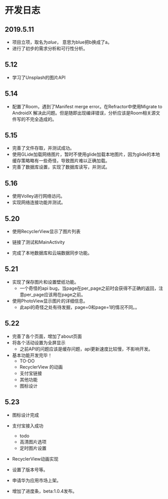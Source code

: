# 开发日志

## 2019.5.11

- 项目立项，取名为*alue*， 意思为blue把b换成了a。
- 进行了初步的需求分析和可行性分析。

## 5.12

- 学习了Unsplash的图片API

## 5.14

- 配置了Room，遇到了Manifest merge error。在Refractor中使用Migrate to AndroidX 解决此问题。但是随即出现编译错误，分析应该是Room相关源文件写的不完全造成的。

## 5.15

- 完善了文件存取，并测试成功。
- 使用GLide加载网络图片，暂时不使用glide加载本地图片，因为glide的本地缓存策略略有一些奇怪，导致图片难以正确加载。
- 完善了数据库设置，实现了数据库读写，并测试。

## 5.16

- 使用Volley进行网络访问。
- 实现网络连接功能并测试。

## 5.20

- 使用RecyclerView显示了图片列表
- 链接了测试和MainActivity

- 完成了本地数据库和云端数据同步功能。

## 5.21

- 实现了保存图片和设置壁纸功能。
  - 一个奇怪的api bug，当page在per_page之前时会获得不正确的返回，注意per_page应该用在page之前。
- 使用PhotoView显示图片的详细信息。
  - 此api的奇怪之处有待发掘，page=0和page=1的情况不同。。

## 5.22

- 完善了各个页面，增加了about页面
- 将各个活动设置为全屏显示
  - 之前API的问题应该是缓存问题，api更新速度比较慢，不影响开发。
- 基本功能开发完毕！
  - TO-DO
  - RecyclerView 的动画
  - 支付宝链接
  - 其他功能
  - 图标设计

## 5.23

- 图标设计完成
- 支付宝接入成功
  - todo
  - 高清图片选项
  - 定时图片设置

- RecyclerView动画实现
- 设置了版本号等。
- 申请华为应用市场上架。
- 增加了进度条，beta:1.0.4发布。